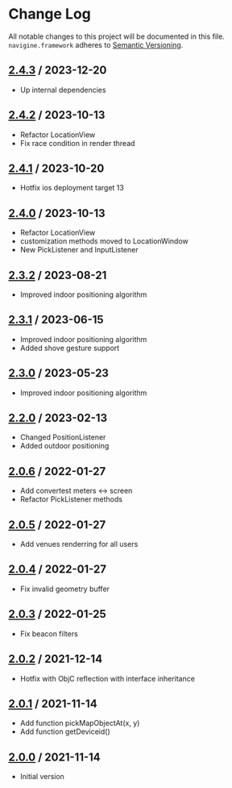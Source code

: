 # Change Log
All notable changes to this project will be documented in this file.
`navigine.framework` adheres to [Semantic Versioning](http://semver.org/).

## [2.4.3](https://github.com/Navigine/navigine_ios_framework/releases/tag/v.2.4.3) / 2023-12-20
* Up internal dependencies

## [2.4.2](https://github.com/Navigine/navigine_ios_framework/releases/tag/v.2.4.2) / 2023-10-13
* Refactor LocationView
* Fix race condition in render thread

## [2.4.1](https://github.com/Navigine/navigine_ios_framework/releases/tag/v.2.4.1) / 2023-10-20
* Hotfix ios deployment target 13

## [2.4.0](https://github.com/Navigine/navigine_ios_framework/releases/tag/v.2.4.0) / 2023-10-13
* Refactor LocationView
* customization methods moved to LocationWindow
* New PickListener and InputListener

## [2.3.2](https://github.com/Navigine/navigine_ios_framework/releases/tag/v.2.3.2) / 2023-08-21
* Improved indoor positioning algorithm

## [2.3.1](https://github.com/Navigine/navigine_ios_framework/releases/tag/v.2.3.1) / 2023-06-15
* Improved indoor positioning algorithm
* Added shove gesture support

## [2.3.0](https://github.com/Navigine/navigine_ios_framework/releases/tag/v.2.3.0) / 2023-05-23
* Improved indoor positioning algorithm

## [2.2.0](https://github.com/Navigine/navigine_ios_framework/releases/tag/v.2.2.0) / 2023-02-13
* Changed PositionListener
* Added outdoor positioning

## [2.0.6](https://github.com/Navigine/navigine_ios_framework/releases/tag/v.2.0.6) / 2022-01-27
* Add convertest meters <-> screen
* Refactor PickListener methods

## [2.0.5](https://github.com/Navigine/navigine_ios_framework/releases/tag/v.2.0.5) / 2022-01-27
* Add venues renderring for all users

## [2.0.4](https://github.com/Navigine/navigine_ios_framework/releases/tag/v.2.0.4) / 2022-01-27
* Fix invalid geometry buffer

## [2.0.3](https://github.com/Navigine/navigine_ios_framework/releases/tag/v.2.0.3) / 2022-01-25
* Fix beacon filters

## [2.0.2](https://github.com/Navigine/navigine_ios_framework/releases/tag/v.2.0.2) / 2021-12-14
* Hotfix with ObjC reflection with interface inheritance

## [2.0.1](https://github.com/Navigine/navigine_ios_framework/releases/tag/v.2.0.1) / 2021-11-14
* Add function pickMapObjectAt(x, y)
* Add function getDeviceid()

## [2.0.0](https://github.com/Navigine/navigine_ios_framework/releases/tag/v.2.0.0) / 2021-11-14
* Initial version
